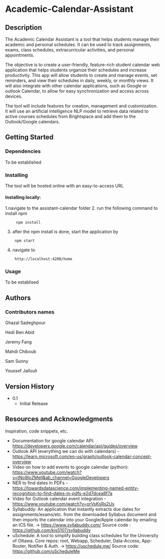 # Academic-Calendar-Assistant

## Description

The Academic Calendar Assistant is a tool that helps students manage their academic and personal schedules. It can be used to track assignments, exams, class schedules, extracurricular activities, and personal appointments. 

The objective is to create a user-friendly, feature-rich student calendar web application that helps students organize their schedules and increase productivity. This app will allow students to create and manage events, set reminders, and view their schedules in daily, weekly, or monthly views. It will also integrate with other calendar applications, such as Google or outlook Calendar, to allow for easy synchronization and access across devices. 

The tool will include features for creation, management and customization. It will use an artificial intelligence NLP model to retrieve data related to active courses schedules from Brightspace and add them to the Outlook/Google calendars. 

## Getting Started

### Dependencies

To be established

### Installing

The tool will be hosted online with an easy-to-access URL

#### Installing locally:

1.navigate to the assistant-calendar folder
2. run the following command to install npm

         npm install

3. after the npm install is done, start the application by


        npm start

   
5. navigate to

        http://localhost:4200/home       

### Usage

To be establised


## Authors

### Contributors names

Ghazal Sadeghpour

Hedi Ben Abid

Jeremy Fang

Mahdi Chiboub

Sam Sunny

Youssef Jallouli


## Version History

* 0.1
    * Initial Release



## Resources and  Acknowledgments

Inspiration, code snippets, etc.
* Documentation for google calendar API: https://developers.google.com/calendar/api/guides/overview
* Outlook API (everything we can do with calendars) - https://learn.microsoft.com/en-us/graph/outlook-calendar-concept-overview
* Video on how to add events to google calendar (python): https://www.youtube.com/watch?v=tNo9IoZMelI&ab_channel=GoogleDevelopers
* NER to find dates in PDFs - https://towardsdatascience.com/implementing-named-entity-recognition-to-find-dates-in-pdfs-e2d7dcea8f7a
* Video for Outlook calendar event integration - https://www.youtube.com/watch?v=orVsKsRs2Us
* Syllabuddy: An application that instantly extracts due dates for assignments/exams/etc. from the downloaded Syllabus document and then imports the calendar into your   Google/Apple calendar by emailing an ICS file.
  -> https://www.syllabuddy.com/ Source code : https://github.com/kjs5107/syllabuddy
* uSchedule: A tool to simplify building class schedules for the University of Ottawa. Core repos: root, Webapp, Scheduler, Data-Access, App-Router, Notifier & Auth.
  -> https://uschedule.me/ Source code: https://github.com/uScheduleMe
